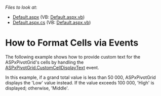 <!-- default file list -->
*Files to look at*:

* [Default.aspx](./CS/ASPxPivotGrid_FormattingCellsViaEvents/Default.aspx) (VB: [Default.aspx.vb](./VB/ASPxPivotGrid_FormattingCellsViaEvents/Default.aspx.vb))
* [Default.aspx.cs](./CS/ASPxPivotGrid_FormattingCellsViaEvents/Default.aspx.cs) (VB: [Default.aspx.vb](./VB/ASPxPivotGrid_FormattingCellsViaEvents/Default.aspx.vb))
<!-- default file list end -->
# How to Format Cells via Events


<p>The following example shows how to provide custom text for the ASPxPivotGrid's cells by handling the <a href="https://documentation.devexpress.com/aspnet/DevExpress.Web.ASPxPivotGrid.ASPxPivotGrid.CustomCellDisplayText.event">ASPxPivotGrid.CustomCellDisplayText</a> event.</p>
<p>In this example, if a grand total value is less than 50 000, ASPxPivotGrid displays the 'Low' value instead. If the value exceeds 100 000, 'High' is displayed; otherwise, 'Middle'.</p>

<br/>


